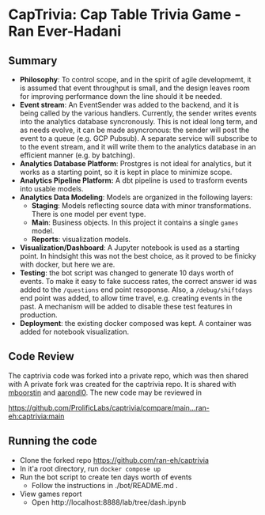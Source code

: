 # CapTrivia: Cap Table Trivia Game - Ran Ever-Hadani

## Summary
- **Philosophy**: To control scope, and in the spirit of agile developmemt, it is assumed that event throughput is small, and the design leaves room for improving performance down the line should it be needed.
- **Event stream**: An EventSender was added to the backend, and it is being called by the various handlers.  Currently, the sender  writes events into the analytics database syncronously.  This is not ideal long term, and as needs evolve, it can be made asyncronous: the sender will post the event to a queue (e.g. GCP Pubsub).  A separate service will subscribe to to the event stream, and it will write them to the analytics database in an efficient manner (e.g. by batching).
- **Analytics Database Platform**: Prostgres is not ideal for analytics, but it works as a starting point, so it is kept in place to minimize scope.
- **Analytics Pipeline Platform:** A dbt pipeline is used to trasform events into usable models.
- **Analytics Data Modeling**: Models are organized in the following layers:
  - **Staging**: Models reflecting source data with minor transformations.  There is one model per event type.  
  - **Main**: Business objects.  In this project it contains a single `games` model.
  - **Reports**: visualization models.
- **Visualization/Dashboard**: A Jupyter notebook is used as a starting point.  In hindsight this was not the best choice, as it proved to be finicky with docker, but here we are.
- **Testing**: the bot script was changed to generate 10 days worth of events.  To make it easy to fake success rates, the correct answer id was added to the `/questions` end point resoponse.  Also, a `/debug/shiftdays` end point was added, to allow time travel, e.g. creating events in the past.  A mechanism will be added to disable these test features in production.
- **Deployment**: the existing docker composed was kept.  A container was added for notebook visualization.

## Code Review
The captrivia code was forked into a private repo, which was then shared with A private fork was created for the captrivia repo.  It is shared with [mboorstin](https://github.com/mboorstin) and [aarondl0](https://github.com/aarondl0).  The new code may be reviewed in 

https://github.com/ProlificLabs/captrivia/compare/main...ran-eh:captrivia:main

## Running the code
- Clone the forked repo https://github.com/ran-eh/captrivia
- In it'a root directory, run `docker compose up`
- Run the bot script to create ten days worth of events
  - Follow the instructions in ./bot/README.md .
- View games report
  - Open http://localhost:8888/lab/tree/dash.ipynb
